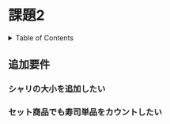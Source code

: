 # 課題2

<!-- START doctoc generated TOC please keep comment here to allow auto update -->
<!-- DON'T EDIT THIS SECTION, INSTEAD RE-RUN doctoc TO UPDATE -->
<details>
<summary>Table of Contents</summary>

- [追加要件](#%E8%BF%BD%E5%8A%A0%E8%A6%81%E4%BB%B6)
  - [シャリの大小を追加したい](#%E3%82%B7%E3%83%A3%E3%83%AA%E3%81%AE%E5%A4%A7%E5%B0%8F%E3%82%92%E8%BF%BD%E5%8A%A0%E3%81%97%E3%81%9F%E3%81%84)
  - [セット商品でも寿司単品をカウントしたい](#%E3%82%BB%E3%83%83%E3%83%88%E5%95%86%E5%93%81%E3%81%A7%E3%82%82%E5%AF%BF%E5%8F%B8%E5%8D%98%E5%93%81%E3%82%92%E3%82%AB%E3%82%A6%E3%83%B3%E3%83%88%E3%81%97%E3%81%9F%E3%81%84)

</details>
<!-- END doctoc generated TOC please keep comment here to allow auto update -->

## 追加要件

### シャリの大小を追加したい

### セット商品でも寿司単品をカウントしたい
